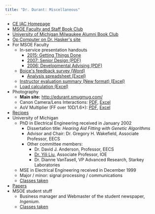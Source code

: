 ```yaml
---
title: "Dr. Durant: Miscellaneous"
---
```


 * [CE IAC Homepage](../ceiac/)
 * [MSOE Faculty and Staff Book Club](bookClub.html)
 * [University of Michigan Milwaukee Alumni Book Club](bookClubUmMke.html)
 * [Op Computer on Dr. Hasker's site](https://faculty-web.msoe.edu/hasker/opcomp/)
 * For MSOE Faculty
   * In-service presentation handouts
     * [2015: Getting Things Done](2015inserviceGtd.html)
     * <a href="2007inserviceSeniorProjectTeams.pdf">2007: Senior Design (PDF)</a>
     * <a href="2006InServiceDevelopmentalAdvising.pdf">2006: Developmental Advising (PDF)</a>
   * <a href="boiceSurvey.doc">Boice's feedback survey (Word)</a>
     * <a href="boiceSurveyAnalysis.xlsx">Analysis spreadsheet (Excel)</a>
   * <a href="eval.xls">Instructor evaluation summary (New format) (Excel)</a>
   * <a href="load.xls">Load calculation (Excel)</a>
 * Photography
   * **Main site:** <a href="http://edurant.smugmug.com/">http://edurant.smugmug.com/</a>
   * Canon Camera/Lens Interactions: <a href="cameraLens.pdf">PDF</a>, <a href="cameraLens.xls">Excel</a>
   * AoV Multiplier (FF over 10D/1.6&times;): <a href="AoVmultiplier.pdf">PDF</a>, <a href="AoVmultiplier.xls">Excel</a>
 * <a href="recipes/">Recipes</a>
 * University of Michigan
   * PhD in Electrical Engineering received in January 2002
       * Dissertation title: *Hearing Aid Fitting with Genetic Algorithms*
       * Advisor and Chair: Dr. Gregory H. Wakefield</a>, Associate Professor, EECS
       * Other committee members:
         * Dr. David J. Anderson, Professor, EECS
         * <a href="http://www-personal.engin.umich.edu/~yililiu/">Dr. Yili Liu</a>, Associate Professor, IOE
         * Dr. Dianne VanTasell, VP Advanced Research, Starkey Laboratories
   * MSE in Electrical Engineering received in December 1999
   * Major / minor: signal processing / communications
   * <a HREF="mich-classes.html">Classes taken</a>
 * <a href="papers/" title="Abstracts and complete text of select papers">Papers</a>
 * MSOE student stuff
   * Business manager and Webmaster of the student newspaper, *Ingenium*.
   * <a href="msoe-classes.html">Classes taken</a>
